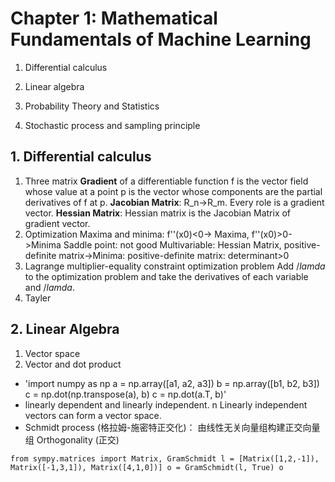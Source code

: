 # Chapter 1: Mathematical Fundamentals of Machine Learning

1. Differential calculus

2. Linear algebra

3. Probability Theory and Statistics

4. Stochastic process and sampling principle

## 1. Differential calculus
1. Three matrix
**Gradient** of a differentiable function f is the vector field whose value at a point p is the vector whose components are the partial derivatives of f at p.
**Jacobian Matrix**: R_n->R_m. Every role is a gradient vector.
**Hessian Matrix**: Hessian matrix is the Jacobian Matrix of gradient vector.
2. Optimization
Maxima and minima: f''(x0)<0-> Maxima, f''(x0)>0->Minima
Saddle point: not good
Multivariable: Hessian Matrix, positive-definite matrix->Minima:
positive-definite matrix: determinant>0
3. Lagrange multiplier-equality constraint optimization problem
Add $/lamda$ to the optimization problem and take the derivatives of each variable and $/lamda$.
4. Tayler

## 2. Linear Algebra
1. Vector space
2. Vector and dot product
- 'import numpy as np
a = np.array([a1, a2, a3])
b = np.array([b1, b2, b3])
c = np.dot(np.transpose(a), b)
c = np.dot(a.T, b)'
- linearly dependent and linearly independent. n Linearly independent vectors can form a vector space.
- Schmidt process (格拉姆-施密特正交化)： 由线性无关向量组构建正交向量组
Orthogonality (正交)

`from sympy.matrices import Matrix, GramSchmidt
l = [Matrix([1,2,-1]), Matrix([-1,3,1]), Matrix([4,1,0])]
o = GramSchmidt(l, True)
o`









